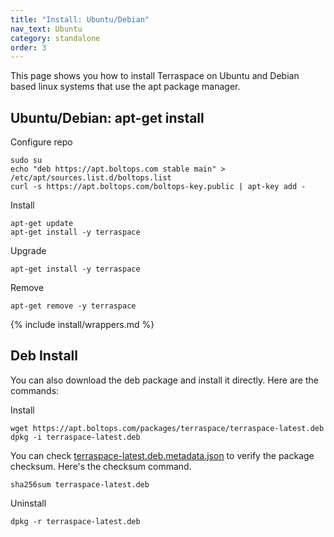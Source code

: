 ```yaml
---
title: "Install: Ubuntu/Debian"
nav_text: Ubuntu
category: standalone
order: 3
---
```


This page shows you how to install Terraspace on Ubuntu and Debian based linux systems that use the apt package manager.

## Ubuntu/Debian: apt-get install

Configure repo

    sudo su
    echo "deb https://apt.boltops.com stable main" > /etc/apt/sources.list.d/boltops.list
    curl -s https://apt.boltops.com/boltops-key.public | apt-key add -

Install

    apt-get update
    apt-get install -y terraspace

Upgrade

    apt-get install -y terraspace

Remove

    apt-get remove -y terraspace

{% include install/wrappers.md %}

## Deb Install

You can also download the deb package and install it directly. Here are the commands:

Install

    wget https://apt.boltops.com/packages/terraspace/terraspace-latest.deb
    dpkg -i terraspace-latest.deb

You can check [terraspace-latest.deb.metadata.json](https://apt.boltops.com/packages/terraspace/terraspace-latest.deb.metadata.json) to verify the package checksum. Here's the checksum command.

    sha256sum terraspace-latest.deb

Uninstall

    dpkg -r terraspace-latest.deb
